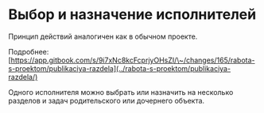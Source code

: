 # Выбор и назначение исполнителей

Принцип действий аналогичен как в обычном проекте.

Подробнее: [https://app.gitbook.com/s/9i7xNc8kcFcprjyOHsZI/\~/changes/165/rabota-s-proektom/publikaciya-razdela](../rabota-s-proektom/publikaciya-razdela/)

Одного исполнителя можно выбрать или назначить на несколько разделов и задач родительского или дочернего объекта.
